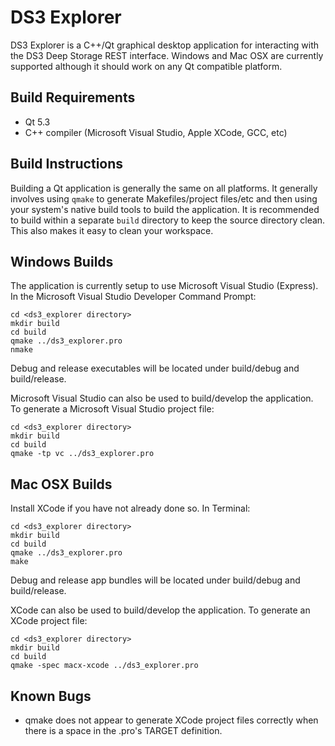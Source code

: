 DS3 Explorer
============

DS3 Explorer is a C++/Qt graphical desktop application for interacting with the
DS3 Deep Storage REST interface.  Windows and Mac OSX are currently supported
although it should work on any Qt compatible platform.

Build Requirements
------------------

* Qt 5.3
* C++ compiler (Microsoft Visual Studio, Apple XCode, GCC, etc)

Build Instructions
------------------

Building a Qt application is generally the same on all platforms.  It generally
involves using `qmake` to generate Makefiles/project files/etc and then
using your system's native build tools to build the application.  It is
recommended to build within a separate `build` directory to keep the source
directory clean.  This also makes it easy to clean your workspace.

Windows Builds
--------------

The application is currently setup to use Microsoft Visual Studio (Express).
In the Microsoft Visual Studio Developer Command Prompt:

    cd <ds3_explorer directory>
    mkdir build 
    cd build
    qmake ../ds3_explorer.pro
    nmake

Debug and release executables will be located under build/debug and
build/release.

Microsoft Visual Studio can also be used to build/develop the application.
To generate a Microsoft Visual Studio project file:

    cd <ds3_explorer directory>
    mkdir build
    cd build
    qmake -tp vc ../ds3_explorer.pro

Mac OSX Builds
--------------

Install XCode if you have not already done so.  In Terminal:

    cd <ds3_explorer directory>
    mkdir build
    cd build
    qmake ../ds3_explorer.pro
    make

Debug and release app bundles will be located under build/debug and
build/release.

XCode can also be used to build/develop the application.  To generate an
XCode project file:

    cd <ds3_explorer directory>
    mkdir build
    cd build
    qmake -spec macx-xcode ../ds3_explorer.pro

Known Bugs
----------

* qmake does not appear to generate XCode project files correctly when there
  is a space in the .pro's TARGET definition.
